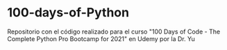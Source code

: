 # 100-days-of-Python
Repositorio con el código realizado para el curso "100 Days of Code - The Complete Python Pro Bootcamp for 2021" en Udemy por la Dr. Yu
